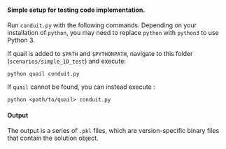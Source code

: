 #### Simple setup for testing code implementation.

Run `conduit.py` with the following commands. Depending on your installation of `python`, you may need to replace `python` with `python3` to use Python 3.

If quail is added to `$PATH` and `$PYTHONPATH`, navigate to this folder (`scenarios/simple_1D_test`) and execute:

```
python quail conduit.py
```

If `quail` cannot be found, you can instead execute :

```
python <path/to/quail> conduit.py
```

#### Output

The output is a series of `.pkl` files, which are version-specific binary files that contain the solution object.